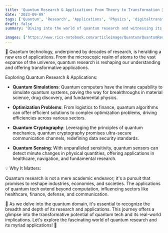 ```yaml
---
title: 'Quantum Research & Applications From Theory to Transformation 🔬'
date: '2023-09-09'
tags: ['Quantum', 'Research', 'Applications', 'Physics', 'digitaltransformation']
draft: false
summary: 'Diving into the world of quantum research and witnessing its transformative applications across sectors!'

images: ['https://www.rics-notebook.com/articleimage/Quantum/QuantumResearchAndApplications.png']
---
```


🔬 Quantum technology, underpinned by decades of research, is heralding a new era of applications. From the microscopic realm of atoms to the vast expanse of the universe, quantum research is reshaping our understanding and offering transformative applications.

Exploring Quantum Research & Applications:

- **Quantum Simulations**: Quantum computers have the innate capability to simulate quantum systems, paving the way for breakthroughs in material science, drug discovery, and fundamental physics.

- **Optimization Problems**: From logistics to finance, quantum algorithms can offer efficient solutions to complex optimization problems, driving efficiencies across various sectors.

- **Quantum Cryptography**: Leveraging the principles of quantum mechanics, quantum cryptography promises ultra-secure communication channels, redefining data security standards.

- **Quantum Sensing**: With unparalleled sensitivity, quantum sensors can detect minute changes in physical quantities, offering applications in healthcare, navigation, and fundamental research.

💡 Why It Matters:

Quantum research is not a mere academic endeavor; it's a pursuit that promises to reshape industries, economies, and societies. The applications of quantum tech extend beyond computation, influencing sectors like healthcare, finance, defense, and communication.

🚀 As we delve into the quantum domain, it's essential to recognize the breadth and depth of its research and applications. This journey offers a glimpse into the transformative potential of quantum tech and its real-world implications. Let's explore the fascinating world of quantum research and its myriad applications! 🌌
